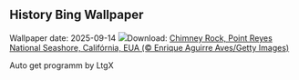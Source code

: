 ## History Bing Wallpaper
Wallpaper date: 2025-09-14
![](https://www.bing.com/th?id=OHR.PointReyesSeashore_PT-BR6646395434_UHD.jpg&w=1000)Download: [Chimney Rock, Point Reyes National Seashore, Califórnia, EUA (© Enrique Aguirre Aves/Getty Images)](https://www.bing.com/th?id=OHR.PointReyesSeashore_PT-BR6646395434_UHD.jpg)

Auto get programm by LtgX
